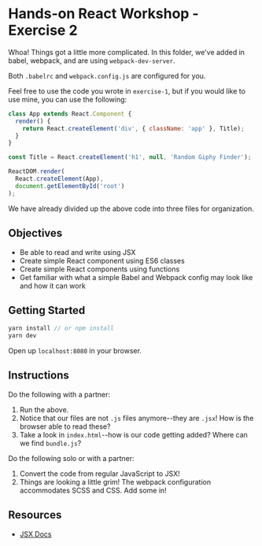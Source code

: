 # Hands-on React Workshop - Exercise 2

Whoa! Things got a little more complicated. In this folder, we've added in babel, webpack, and are using `webpack-dev-server`.

Both `.babelrc` and `webpack.config.js` are configured for you.

Feel free to use the code you wrote in `exercise-1`, but if you would like to use mine, you can use the following:

```js
class App extends React.Component {
  render() {
    return React.createElement('div', { className: 'app' }, Title);
  }
}

const Title = React.createElement('h1', null, 'Random Giphy Finder');

ReactDOM.render(
  React.createElement(App),
  document.getElementById('root')
);
```

We have already divided up the above code into three files for organization.

## Objectives

* Be able to read and write using JSX
* Create simple React component using ES6 classes
* Create simple React components using functions
* Get familiar with what a simple Babel and Webpack config may look like and how it can work

## Getting Started

```js
yarn install // or npm install
yarn dev
```

Open up `localhost:8080` in your browser.

## Instructions

Do the following with a partner:

1. Run the above.
1. Notice that our files are not `.js` files anymore--they are `.jsx`! How is the browser able to read these?
1. Take a look in `index.html`--how is our code getting added? Where can we find `bundle.js`?

Do the following solo or with a partner:

1. Convert the code from regular JavaScript to JSX!
1. Things are looking a little grim! The webpack configuration accommodates SCSS and CSS. Add some in!

## Resources

* [JSX Docs](https://kapeli.com/dash_share?docset_file=React&docset_name=React&path=reactjs.org/docs/introducing-jsx.html&platform=react&repo=Main&source=reactjs.org/docs/introducing-jsx.html&version=16.6.3)